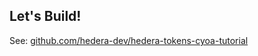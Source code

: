 ## Let's Build!

See: [github.com/hedera-dev/hedera-tokens-cyoa-tutorial](https://github.com/hedera-dev/hedera-tokens-cyoa-tutorial)
